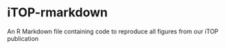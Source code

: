 # iTOP-rmarkdown
An R Markdown file containing code to reproduce all figures from our iTOP publication
